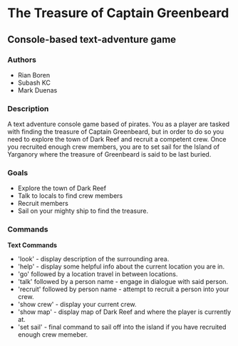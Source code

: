 # The Treasure of Captain Greenbeard

## Console-based text-adventure game

### Authors

- Rian Boren
- Subash KC
- Mark Duenas

### Description

A text adventure console game based of pirates. You as a player are tasked with finding the treasure of Captain Greenbeard, but in order to do so you need to explore the town of Dark Reef and recruit a competent crew. Once you recruited enough crew members, you are to set sail for the Island of Yarganory where the treasure of Greenbeard is said to be last buried.

### Goals

- Explore the town of Dark Reef
- Talk to locals to find crew members
- Recruit members
- Sail on your mighty ship to find the treasure.

### Commands

**Text Commands**

- 'look' - display description of the surrounding area.
- 'help' - display some helpful info about the current location you are in.
- 'go' followed by a location travel in between locations.
- 'talk' followed by a person name - engage in dialogue with said person.
- 'recruit' followed by person name - attempt to recruit a person into your crew.
- 'show crew' - display your current crew.
- 'show map' - display map of Dark Reef and where the player is currently at.
- 'set sail' - final command to sail off into the island if you have recruited enough crew memeber.
